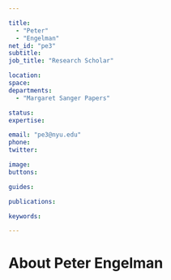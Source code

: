 ```yaml
---

title:
  - "Peter"
  - "Engelman"
net_id: "pe3"
subtitle: 
job_title: "Research Scholar"

location: 
space: 
departments:
  - "Margaret Sanger Papers"

status: 
expertise:

email: "pe3@nyu.edu"
phone: 
twitter: 

image: 
buttons:

guides:

publications:

keywords:

---
```


# About Peter Engelman


